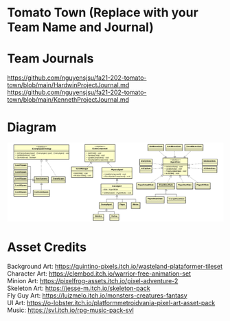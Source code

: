 # Tomato Town (Replace with your Team Name and Journal)

# Team Journals
https://github.com/nguyensjsu/fa21-202-tomato-town/blob/main/HardwinProjectJournal.md
https://github.com/nguyensjsu/fa21-202-tomato-town/blob/main/KennethProjectJournal.md

# Diagram

<img src="images/class-diagram.png" width="1100">

# Asset Credits

Background Art:
https://quintino-pixels.itch.io/wasteland-plataformer-tileset<br>
Character Art:
https://clembod.itch.io/warrior-free-animation-set<br>
Minion Art:
https://pixelfrog-assets.itch.io/pixel-adventure-2<br>
Skeleton Art:
https://jesse-m.itch.io/skeleton-pack<br>
Fly Guy Art:
https://luizmelo.itch.io/monsters-creatures-fantasy<br>
UI Art:
https://o-lobster.itch.io/platformmetroidvania-pixel-art-asset-pack<br>
Music:
https://svl.itch.io/rpg-music-pack-svl
